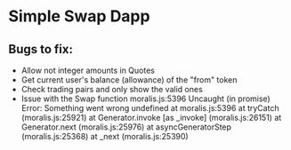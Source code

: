 # Simple Swap Dapp

## Bugs to fix:
- Allow not integer amounts in Quotes
- Get current user's balance (allowance) of the "from" token
- Check trading pairs and only show the valid ones
- Issue with the Swap function
    moralis.js:5396 Uncaught (in promise) Error: Something went wrong undefined
    at moralis.js:5396
    at tryCatch (moralis.js:25921)
    at Generator.invoke [as _invoke] (moralis.js:26151)
    at Generator.next (moralis.js:25976)
    at asyncGeneratorStep (moralis.js:25368)
    at _next (moralis.js:25390)